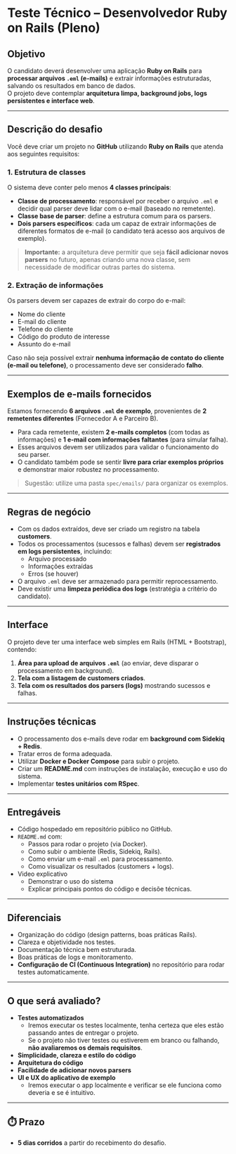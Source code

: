 # Teste Técnico – Desenvolvedor Ruby on Rails (Pleno)

## Objetivo
O candidato deverá desenvolver uma aplicação **Ruby on Rails** para **processar arquivos `.eml` (e-mails)** e extrair informações estruturadas, salvando os resultados em banco de dados.  
O projeto deve contemplar **arquitetura limpa, background jobs, logs persistentes e interface web**.

---

## Descrição do desafio

Você deve criar um projeto no **GitHub** utilizando **Ruby on Rails** que atenda aos seguintes requisitos:

### 1. Estrutura de classes
O sistema deve conter pelo menos **4 classes principais**:
- **Classe de processamento**: responsável por receber o arquivo `.eml` e decidir qual parser deve lidar com o e-mail (baseado no remetente).  
- **Classe base de parser**: define a estrutura comum para os parsers.  
- **Dois parsers específicos**: cada um capaz de extrair informações de diferentes formatos de e-mail (o candidato terá acesso aos arquivos de exemplo).  

> **Importante:** a arquitetura deve permitir que seja **fácil adicionar novos parsers** no futuro, apenas criando uma nova classe, sem necessidade de modificar outras partes do sistema.

### 2. Extração de informações
Os parsers devem ser capazes de extrair do corpo do e-mail:
- Nome do cliente  
- E-mail do cliente  
- Telefone do cliente  
- Código do produto de interesse  
- Assunto do e-mail  

Caso não seja possível extrair **nenhuma informação de contato do cliente (e-mail ou telefone)**, o processamento deve ser considerado **falho**.

---

## Exemplos de e-mails fornecidos
Estamos fornecendo **6 arquivos `.eml` de exemplo**, provenientes de **2 remetentes diferentes** (Fornecedor A e Parceiro B).  
- Para cada remetente, existem **2 e-mails completos** (com todas as informações) e **1 e-mail com informações faltantes** (para simular falha).  
- Esses arquivos devem ser utilizados para validar o funcionamento do seu parser.  
- O candidato também pode se sentir **livre para criar exemplos próprios** e demonstrar maior robustez no processamento.  

> Sugestão: utilize uma pasta `spec/emails/` para organizar os exemplos.  

---

## Regras de negócio
- Com os dados extraídos, deve ser criado um registro na tabela **customers**.  
- Todos os processamentos (sucessos e falhas) devem ser **registrados em logs persistentes**, incluindo:
  - Arquivo processado  
  - Informações extraídas  
  - Erros (se houver)  
- O arquivo `.eml` deve ser armazenado para permitir reprocessamento.  
- Deve existir uma **limpeza periódica dos logs** (estratégia a critério do candidato).  

---

## Interface
O projeto deve ter uma interface web simples em Rails (HTML + Bootstrap), contendo:
1. **Área para upload de arquivos `.eml`** (ao enviar, deve disparar o processamento em background).  
2. **Tela com a listagem de customers criados**.  
3. **Tela com os resultados dos parsers (logs)** mostrando sucessos e falhas.  

---

## Instruções técnicas
- O processamento dos e-mails deve rodar em **background com Sidekiq + Redis**.  
- Tratar erros de forma adequada.  
- Utilizar **Docker e Docker Compose** para subir o projeto.  
- Criar um **README.md** com instruções de instalação, execução e uso do sistema.  
- Implementar **testes unitários com RSpec**.  

---

## Entregáveis
- Código hospedado em repositório público no GitHub.  
- `README.md` com:
  - Passos para rodar o projeto (via Docker).  
  - Como subir o ambiente (Redis, Sidekiq, Rails).  
  - Como enviar um e-mail `.eml` para processamento.  
  - Como visualizar os resultados (customers + logs).
- Video explicativo
  - Demonstrar o uso do sistema
  - Explicar principais pontos do código e decisõe técnicas.

---

## Diferenciais
- Organização do código (design patterns, boas práticas Rails).  
- Clareza e objetividade nos testes.  
- Documentação técnica bem estruturada.  
- Boas práticas de logs e monitoramento.  
- **Configuração de CI (Continuous Integration)** no repositório para rodar testes automaticamente.  

---

## O que será avaliado?
- **Testes automatizados**  
  - Iremos executar os testes localmente, tenha certeza que eles estão passando antes de entregar o projeto.  
  - Se o projeto não tiver testes ou estiverem em branco ou falhando, **não avaliaremos os demais requisitos**.  
- **Simplicidade, clareza e estilo do código**  
- **Arquitetura do código**  
- **Facilidade de adicionar novos parsers**  
- **UI e UX do aplicativo de exemplo**  
  - Iremos executar o app localmente e verificar se ele funciona como deveria e se é intuitivo.  

---

## ⏱️ Prazo
- **5 dias corridos** a partir do recebimento do desafio.  
